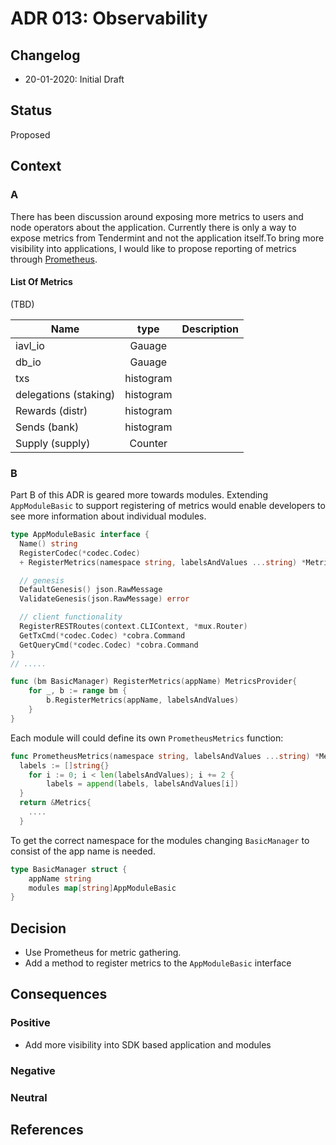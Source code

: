 # ADR 013: Observability

## Changelog

- 20-01-2020: Initial Draft

## Status

Proposed

## Context

### A

There has been discussion around exposing more metrics to users and node operators about the application. Currently there is only a way to expose metrics from Tendermint and not the application itself.To bring more visibility into applications, I would like to propose reporting of metrics through [Prometheus](https://prometheus.io/).

#### List Of Metrics

(TBD)

| Name                  |   type    | Description |
| --------------------- | :-------: | ----------: |
| iavl_io               |  Gauage   |             |
| db_io                 |  Gauage   |             |
| txs                   | histogram |             |
| delegations (staking) | histogram |             |
| Rewards (distr)       | histogram |             |
| Sends (bank)          | histogram |             |
| Supply (supply)       |  Counter  |             |

### B

Part B of this ADR is geared more towards modules. Extending `AppModuleBasic` to support registering of metrics would enable developers to see more information about individual modules.

```go
type AppModuleBasic interface {
  Name() string
  RegisterCodec(*codec.Codec)
  + RegisterMetrics(namespace string, labelsAndValues ...string) *Metrics

  // genesis
  DefaultGenesis() json.RawMessage
  ValidateGenesis(json.RawMessage) error

  // client functionality
  RegisterRESTRoutes(context.CLIContext, *mux.Router)
  GetTxCmd(*codec.Codec) *cobra.Command
  GetQueryCmd(*codec.Codec) *cobra.Command
}
// .....

func (bm BasicManager) RegisterMetrics(appName) MetricsProvider{
	for _, b := range bm {
		b.RegisterMetrics(appName, labelsAndValues)
	}
}
```

Each module will could define its own `PrometheusMetrics` function:

```go
func PrometheusMetrics(namespace string, labelsAndValues ...string) *Metrics {
  labels := []string{}
	for i := 0; i < len(labelsAndValues); i += 2 {
		labels = append(labels, labelsAndValues[i])
  }
  return &Metrics{
    ....
  }

```

To get the correct namespace for the modules changing `BasicManager` to consist of the app name is needed. 

```go
type BasicManager struct {
	appName string
	modules map[string]AppModuleBasic
}
```

## Decision

- Use Prometheus for metric gathering.
- Add a method to register metrics to the `AppModuleBasic` interface

## Consequences

### Positive

- Add more visibility into SDK based application and modules

### Negative

### Neutral

## References
